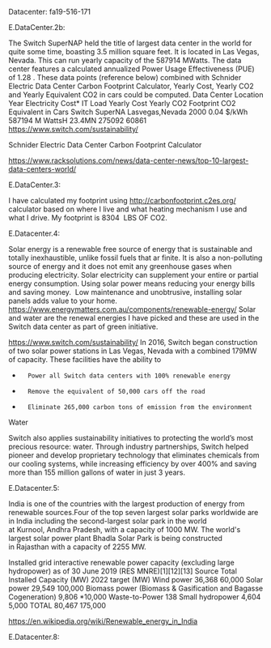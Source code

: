Datacenter: fa19-516-171

E.DataCenter.2b:

The Switch SuperNAP held the title of largest data center in the world for quite some time, boasting 3.5 million square feet.
It is located in Las Vegas, Nevada. This can run yearly capacity of the 587914  MWatts. The data center features a calculated
annualized Power Usage Effectiveness (PUE) of 1.28 . These data points (reference below) combined with Schnider Electric Data
Center Carbon Footprint Calculator, Yearly Cost, Yearly CO2 and Yearly Equivalent CO2 in cars could be computed.
Data Center	Location	Year	Electricity Cost*	IT Load	Yearly Cost	Yearly CO2 Footprint	CO2 Equivalent in Cars
Switch SuperNA	Lasvegas,Nevada	2000	0.04 $/kWh	587194 M WattsH	23.4MN	275092	60861
https://www.switch.com/sustainability/

Schnider Electric Data Center Carbon Footprint Calculator

https://www.racksolutions.com/news/data-center-news/top-10-largest-data-centers-world/

E.DataCenter.3:

I have calculated my footprint using http://carbonfootprint.c2es.org/ calculator based on where I live and what heating
mechanism I use and what I drive.
My footprint is 8304  LBS OF CO2.


E.Datacenter.4:

Solar energy is a renewable free source of energy that is sustainable and totally inexhaustible, unlike fossil fuels that ar
finite. It is also a non-polluting source of energy and it does not emit any greenhouse gases when producing electricity.
Solar electricity can supplement your entire or partial energy consumption. Using solar power means reducing your energy bills
and saving money.  Low maintenance and unobtrusive, installing solar panels adds value to your home.
https://www.energymatters.com.au/components/renewable-energy/
Solar and water are the renewal energies I have picked and these are used in the Switch data center as part of green
initiative.

https://www.switch.com/sustainability/
In 2016, Switch began construction of two solar power stations in Las Vegas, Nevada with a combined 179MW of capacity. These
facilities have the ability to
* 		Power all Switch data centers with 100% renewable energy
* 		Remove the equivalent of 50,000 cars off the road
* 		Eliminate 265,000 carbon tons of emission from the environment

Water

Switch also applies sustainability initiatives to protecting the world’s most precious resource: water. Through industry
partnerships, Switch helped pioneer and develop proprietary technology that eliminates chemicals from our cooling systems,
while increasing efficiency by over 400% and saving more than 155 million gallons of water in just 3 years.

E.Datacenter.5:

India is one of the countries with the largest production of energy from renewable sources.Four of the top seven largest solar
parks worldwide are in India including the second-largest solar park in the world at Kurnool, Andhra Pradesh, with a capacity
of 1000 MW. The world's largest solar power plant Bhadla Solar Park is being constructed in Rajasthan with a capacity of 2255
MW.

Installed grid interactive renewable power capacity (excluding large hydropower) as of 30 June 2019 (RES MNRE)[1][12][13]
Source	Total Installed Capacity (MW)	2022 target (MW)
Wind power	36,368	60,000
Solar power	29,549	100,000
Biomass power
(Biomass & Gasification and Bagasse Cogeneration)	9,806	*10,000
Waste-to-Power	138	
Small hydropower	4,604	5,000
TOTAL	80,467	175,000

https://en.wikipedia.org/wiki/Renewable_energy_in_India


E.Datacenter.8:
